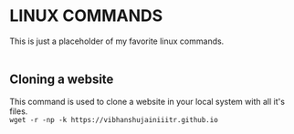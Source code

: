 # LINUX COMMANDS
This is just a placeholder of my favorite linux commands.<br><br>

## Cloning a website
This command is used to clone a website in your local system with all it's files.<br>
``` wget -r -np -k https://vibhanshujainiiitr.github.io ```
